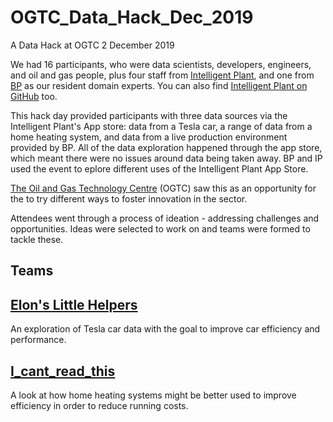 # OGTC_Data_Hack_Dec_2019
A Data Hack at OGTC 2 December 2019

We had 16 participants, who were data scientists, developers, engineers, and oil and gas people, plus four staff from [Intelligent Plant](https://www.intelligentplant.com), and one from [BP](https://www.bp.com) as our resident domain experts. You can also find [Intelligent Plant on GitHub](https://github.com/intelligentplant) too.

This hack day provided participants with three data sources via the Intelligent Plant's App store: data from a Tesla car, a range of data from a home heating system, and data from a live production environment provided by BP. All of the data exploration happened through the app store, which meant there were no issues around data being taken away. BP and IP used the event to eplore different uses of the Intelligent Plant App Store.

[The Oil and Gas Technology Centre](https://www.theogtc.com) (OGTC) saw this as an opportunity for the to try different ways to foster innovation in the sector.

Attendees went through a process of ideation - addressing challenges and opportunities. Ideas were selected to work on and teams were formed to tackle these. 

## Teams

## [Elon's Little Helpers](https://github.com/StarlingProjects/Ellons_Little_Helpers)
An exploration of Tesla car data with the goal to improve car efficiency and performance.

## [I_cant_read_this](https://github.com/StarlingProjects/)
A look at how home heating systems might be better used to improve efficiency in order to reduce running costs.
